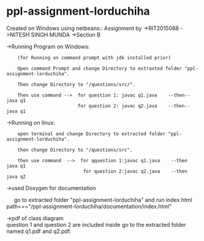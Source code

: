 # ppl-assignment-lorduchiha




Created on Windows using netbeans:: 
Assignment by ->RIT2015088
              ->NITESH SINGH MUNDA
              ->Section B





->Running Program on Windows:
        
        (for Running on command prompt with jdk installed prior)
        
        Open command Prompt and change Directory to extraxted folder "ppl-assignment-lorduchiha".
        
        Then change Directory to "/questions/src/".
        
        Then use command -->  for question 1: javac q1.java    --then--   java q1
                              for question 2: javac q2.java    --then--    java q1
                                              



->Running on linux:
        
        open terminal and change Directory to extracted folder "ppl-assignment-lorduchiha".
        
        then change Directory to "/questions/src".
        
        then use command  -->  for qquestion 1:javac q1.java    --then   java q1
                                for question 2:javac q2.java    --then   java q2
                              
                       
 
 
 ->used Doxygen for documentation 
 
 
      go to extracted folder "ppl-assignment-lorduchiha" and run index.html  \
      path==="/ppl-assignment-lorduchiha/documentation/index.html"
  
 
 
 ->pdf of class diagram  
                      question 1 and question 2 are included inside go to the extracted folder named q1.pdf and q2.pdf.
                              
                              
                              
                              
                              
                              
             
